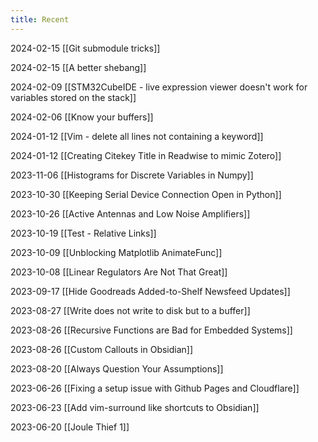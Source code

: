 ```yaml
---
title: Recent
---
```


2024-02-15 [[Git submodule tricks]]

2024-02-15 [[A better shebang]]

2024-02-09 [[STM32CubeIDE - live expression viewer doesn't work for variables stored on the stack]]

2024-02-06 [[Know your buffers]]

2024-01-12 [[Vim - delete all lines not containing a keyword]]

2024-01-12 [[Creating Citekey Title in Readwise to mimic Zotero]]

2023-11-06 [[Histograms for Discrete Variables in Numpy]]

2023-10-30 [[Keeping Serial Device Connection Open in Python]]

2023-10-26 [[Active Antennas and Low Noise Amplifiers]]

2023-10-19 [[Test - Relative Links]]

2023-10-09 [[Unblocking Matplotlib AnimateFunc]]

2023-10-08 [[Linear Regulators Are Not That Great]]

2023-09-17 [[Hide Goodreads Added-to-Shelf Newsfeed Updates]]

2023-08-27 [[Write does not write to disk but to a buffer]]

2023-08-26 [[Recursive Functions are Bad for Embedded Systems]]

2023-08-26 [[Custom Callouts in Obsidian]]

2023-08-20 [[Always Question Your Assumptions]]

2023-06-26 [[Fixing a setup issue with Github Pages and Cloudflare]]

2023-06-23 [[Add vim-surround like shortcuts to Obsidian]]

2023-06-20 [[Joule Thief 1]]



